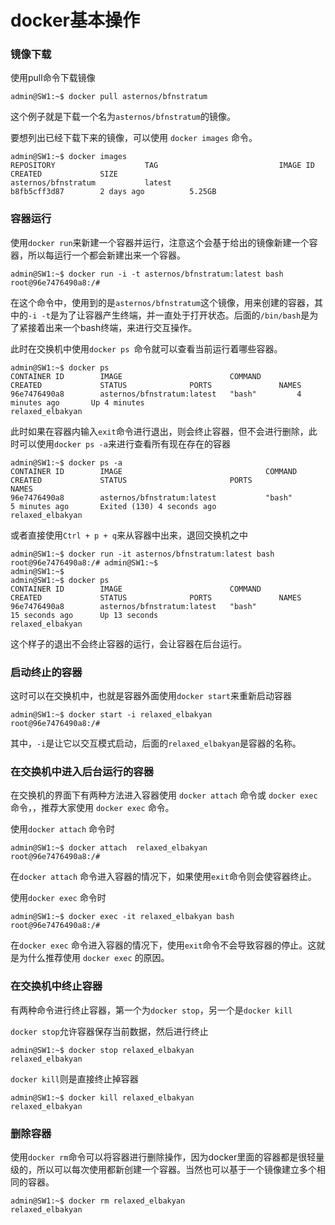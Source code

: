 # docker基本操作

### 镜像下载

使用pull命令下载镜像

```shell
admin@SW1:~$ docker pull asternos/bfnstratum
```

这个例子就是下载一个名为`asternos/bfnstratum`的镜像。

要想列出已经下载下来的镜像，可以使用 `docker images` 命令。

```shell
admin@SW1:~$ docker images
REPOSITORY                    TAG                           IMAGE ID            CREATED             SIZE
asternos/bfnstratum           latest                        b8fb5cff3d87        2 days ago          5.25GB
```

### 容器运行

使用`docker run`来新建一个容器并运行，注意这个会基于给出的镜像新建一个容器，所以每运行一个都会新建出来一个容器。

```shell
admin@SW1:~$ docker run -i -t asternos/bfnstratum:latest bash
root@96e7476490a8:/# 
```

在这个命令中，使用到的是`asternos/bfnstratum`这个镜像，用来创建的容器，其中的`-i -t`是为了让容器产生终端，并一直处于打开状态。后面的`/bin/bash`是为了紧接着出来一个bash终端，来进行交互操作。

此时在交换机中使用`docker ps `命令就可以查看当前运行着哪些容器。

```shell
admin@SW1:~$ docker ps
CONTAINER ID        IMAGE                        COMMAND             CREATED             STATUS              PORTS               NAMES
96e7476490a8        asternos/bfnstratum:latest   "bash"         4 minutes ago       Up 4 minutes                            relaxed_elbakyan
```

此时如果在容器内输入`exit`命令进行退出，则会终止容器，但不会进行删除，此时可以使用`docker ps -a`来进行查看所有现在存在的容器

```shell
admin@SW1:~$ docker ps -a
CONTAINER ID        IMAGE                                COMMAND                  CREATED             STATUS                       PORTS               NAMES
96e7476490a8        asternos/bfnstratum:latest           "bash"              5 minutes ago       Exited (130) 4 seconds ago                       relaxed_elbakyan
```

或者直接使用`Ctrl + p + q`来从容器中出来，退回交换机之中

```shell
admin@SW1:~$ docker run -it asternos/bfnstratum:latest bash
root@96e7476490a8:/# admin@SW1:~$ 
admin@SW1:~$ 
admin@SW1:~$ docker ps
CONTAINER ID        IMAGE                        COMMAND             CREATED             STATUS              PORTS               NAMES
96e7476490a8        asternos/bfnstratum:latest   "bash"              15 seconds ago      Up 13 seconds                            relaxed_elbakyan
```

这个样子的退出不会终止容器的运行，会让容器在后台运行。

### 启动终止的容器

这时可以在交换机中，也就是容器外面使用`docker start`来重新启动容器

```shell
admin@SW1:~$ docker start -i relaxed_elbakyan 
root@96e7476490a8:/# 
```

其中，`-i`是让它以交互模式启动，后面的`relaxed_elbakyan`是容器的名称。

### 在交换机中进入后台运行的容器

在交换机的界面下有两种方法进入容器使用 `docker attach` 命令或 `docker exec` 命令，，推荐大家使用 `docker exec` 命令。

使用`docker attach` 命令时

```shell
admin@SW1:~$ docker attach  relaxed_elbakyan 
root@96e7476490a8:/# 
```

在`docker attach` 命令进入容器的情况下，如果使用`exit`命令则会使容器终止。

使用`docker exec` 命令时

```
admin@SW1:~$ docker exec -it relaxed_elbakyan bash
root@96e7476490a8:/# 
```

在`docker exec` 命令进入容器的情况下，使用`exit`命令不会导致容器的停止。这就是为什么推荐使用 `docker exec` 的原因。

### 在交换机中终止容器

有两种命令进行终止容器，第一个为`docker stop`，另一个是`docker kill`

`docker stop`允许容器保存当前数据，然后进行终止

```shell
admin@SW1:~$ docker stop relaxed_elbakyan 
relaxed_elbakyan
```

`docker kill`则是直接终止掉容器

```shell
admin@SW1:~$ docker kill relaxed_elbakyan 
relaxed_elbakyan
```

### 删除容器

使用`docker rm`命令可以将容器进行删除操作，因为docker里面的容器都是很轻量级的，所以可以每次使用都新创建一个容器。当然也可以基于一个镜像建立多个相同的容器。

```shell
admin@SW1:~$ docker rm relaxed_elbakyan 
relaxed_elbakyan
```

